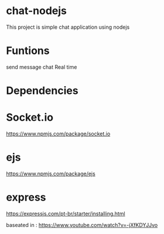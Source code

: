 # chat-nodejs
This project is simple chat application using nodejs

# Funtions
send message
chat Real time

# Dependencies

# Socket.io
https://www.npmjs.com/package/socket.io
# ejs
https://www.npmjs.com/package/ejs
# express
https://expressjs.com/pt-br/starter/installing.html

baseated in : 
https://www.youtube.com/watch?v=-jXfKDYJJvo
